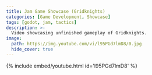 ```yaml
---
title: Jam Game Showcase (Gridknights)
categories: [Game Development, Showcase]
tags: [godot, jam, tactics]
description: >-
  Video showcasing unfinished gameplay of Gridknights.
image:
  path: https://img.youtube.com/vi/l95PGd7lmD8/0.jpg
  hide_cover: true
---
```

{% include embed/youtube.html id='l95PGd7lmD8' %}
